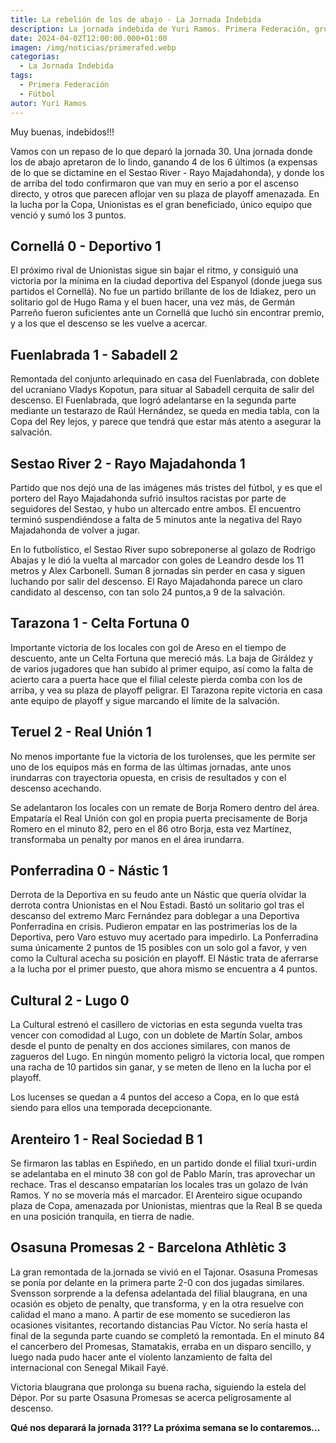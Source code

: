 ```yaml
---
title: La rebelión de los de abajo - La Jornada Indebida
description: La jornada indebida de Yuri Ramos. Primera Federación, grupo 1, jornada 30.
date: 2024-04-02T12:00:00.000+01:00
imagen: /img/noticias/primerafed.webp
categorias:
  - La Jornada Indebida
tags:
  - Primera Federación
  - Fútbol
autor: Yuri Ramos
---
```


Muy buenas, indebidos!!!

Vamos con un repaso de lo que deparó la jornada 30. Una jornada donde los de abajo apretaron de lo lindo, ganando 4 de los 6 últimos (a expensas de lo que se dictamine en el Sestao River - Rayo Majadahonda), y donde los de arriba del todo confirmaron que van muy en serio a por el ascenso directo, y otros que parecen aflojar ven su plaza de playoff amenazada. En la lucha por la Copa, Unionistas es el gran beneficiado, único equipo que venció y sumó los 3 puntos.

## Cornellá 0 - Deportivo 1

El próximo rival de Unionistas sigue sin bajar el ritmo, y consiguió una victoria por la mínima en la ciudad deportiva del Espanyol (donde juega sus partidos el Cornellá). No fue un partido brillante de los de Idiakez, pero un solitario gol de Hugo Rama y el buen hacer, una vez más, de Germán Parreño fueron suficientes ante un Cornellá que luchó sin encontrar premio, y a los que el descenso se les vuelve a acercar.

## Fuenlabrada 1 - Sabadell 2

Remontada del conjunto arlequinado en casa del Fuenlabrada, con doblete del ucraniano Vladys Kopotun, para situar al Sabadell cerquita de salir del descenso. El Fuenlabrada, que logró adelantarse en la segunda parte mediante un testarazo de Raúl Hernández, se queda en media tabla, con la Copa del Rey lejos, y parece que tendrá que estar más atento a asegurar la salvación.

## Sestao River 2 - Rayo Majadahonda 1

Partido que nos dejó una de las imágenes más tristes del fútbol, y es que el portero del Rayo Majadahonda sufrió insultos racistas por parte de seguidores del Sestao, y hubo un altercado entre ambos. El encuentro terminó suspendiéndose a falta de 5 minutos ante la negativa del Rayo Majadahonda de volver a jugar.

En lo futbolístico, el Sestao River supo sobreponerse al golazo de Rodrigo Abajas y le dió la vuelta al marcador con goles de Leandro desde los 11 metros y Alex Carbonell. Suman 8 jornadas sin perder en casa y siguen luchando por salir del descenso. El Rayo Majadahonda parece un claro candidato al descenso, con tan solo 24 puntos,a 9 de la salvación.

## Tarazona 1 - Celta Fortuna 0

Importante victoria de los locales con gol de Areso en el tiempo de descuento, ante un Celta Fortuna que mereció más. La baja de Giráldez y de varios jugadores que han subido al primer equipo, así como la falta de acierto cara a puerta hace que el filial celeste pierda comba con los de arriba, y vea su plaza de playoff peligrar.
El Tarazona repite victoria en casa ante equipo de playoff y sigue marcando el límite de la salvación.

## Teruel 2 - Real Unión 1

No menos importante fue la victoria de los turolenses, que les permite ser uno de los equipos más en forma de las últimas jornadas, ante unos irundarras con trayectoria opuesta, en crisis de resultados y con el descenso acechando.

Se adelantaron los locales con un remate de Borja Romero dentro del área. Empataría el Real Unión con gol en propia puerta precisamente de Borja Romero en el minuto 82, pero en el 86 otro Borja, esta vez Martínez, transformaba un penalty por manos en el área irundarra.

## Ponferradina 0 - Nástic 1

Derrota de la Deportiva en su feudo ante un Nástic que quería olvidar la derrota contra Unionistas en el Nou Estadi. Bastó un solitario gol tras el descanso del extremo Marc Fernández para doblegar a una Deportiva Ponferradina en crisis. Pudieron empatar en las postrimerías  los de la Deportiva, pero Varo estuvo muy acertado para impedirlo. La Ponferradina suma únicamente 2 puntos de 15 posibles con un solo gol a favor, y ven como la Cultural acecha su posición en playoff. El Nástic trata de aferrarse a la lucha por el primer puesto, que ahora mismo se encuentra a 4 puntos.

## Cultural 2 - Lugo 0

La Cultural estrenó el casillero de victorias en esta segunda vuelta tras vencer con comodidad al Lugo, con un doblete de Martín Solar, ambos desde el punto de penalty en dos acciones similares, con manos de zagueros del Lugo. En ningún momento peligró la victoria local, que rompen una racha de 10 partidos sin ganar, y se meten de lleno en la lucha por el playoff.

Los lucenses se quedan a 4 puntos del acceso a Copa, en lo que está siendo para ellos una temporada decepcionante.

## Arenteiro 1 - Real Sociedad B 1

Se firmaron las tablas en Espiñedo, en un partido donde el filial txuri-urdin se adelantaba en el minuto 38 con gol de Pablo Marín, tras aprovechar un rechace. Tras el descanso empatarían los locales tras un golazo de Iván Ramos. Y no se movería más el marcador.
El Arenteiro sigue ocupando plaza de Copa, amenazada por Unionistas, mientras que la Real B se queda en una posición tranquila, en tierra de nadie.

## Osasuna Promesas 2 - Barcelona Athlètic 3

La gran remontada de la.jornada se vivió en el Tajonar. Osasuna Promesas se ponía por delante en la primera parte 2-0 con dos jugadas similares. Svensson sorprende a la defensa adelantada del filial blaugrana, en una ocasión es objeto de penalty, que transforma, y en la otra resuelve con calidad el mano a mano. A partir de ese momento se sucedieron las ocasiones visitantes, recortando distancias Pau Víctor. No sería hasta el final de la segunda parte cuando se completó la remontada. En el minuto 84 el cancerbero del Promesas, Stamatakis, erraba en un disparo sencillo, y luego nada pudo hacer ante el violento lanzamiento de falta del internacional con Senegal Mikail Fayé.

Victoria blaugrana que prolonga su buena racha, siguiendo la estela del Dépor. Por su parte Osasuna Promesas se acerca peligrosamente al descenso.

**Qué nos deparará la jornada 31?? La próxima semana se lo contaremos...**
